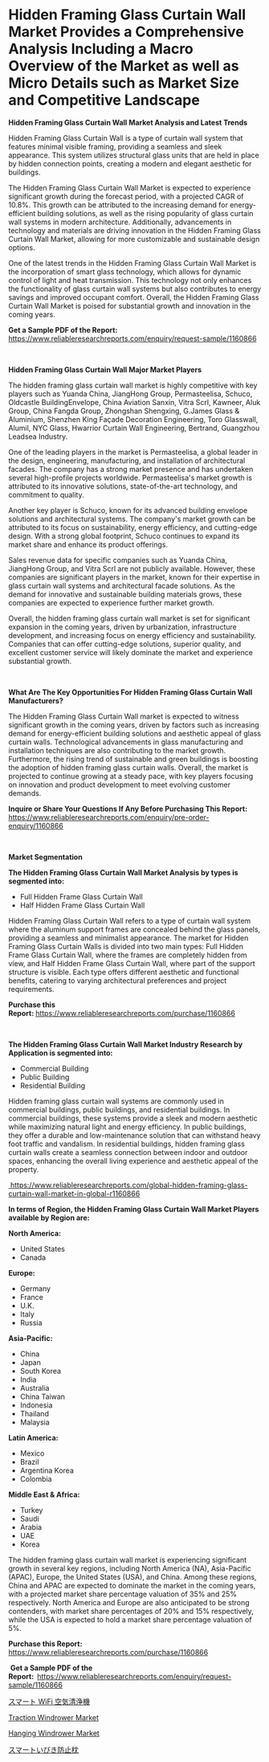 <p><h1>Hidden Framing Glass Curtain Wall Market Provides a Comprehensive Analysis Including a Macro Overview of the Market as well as Micro Details such as Market Size and Competitive Landscape</h1></p><p><strong>Hidden Framing Glass Curtain Wall Market Analysis and Latest Trends</strong></p>
<p><p>Hidden Framing Glass Curtain Wall is a type of curtain wall system that features minimal visible framing, providing a seamless and sleek appearance. This system utilizes structural glass units that are held in place by hidden connection points, creating a modern and elegant aesthetic for buildings.</p><p>The Hidden Framing Glass Curtain Wall Market is expected to experience significant growth during the forecast period, with a projected CAGR of 10.8%. This growth can be attributed to the increasing demand for energy-efficient building solutions, as well as the rising popularity of glass curtain wall systems in modern architecture. Additionally, advancements in technology and materials are driving innovation in the Hidden Framing Glass Curtain Wall Market, allowing for more customizable and sustainable design options.</p><p>One of the latest trends in the Hidden Framing Glass Curtain Wall Market is the incorporation of smart glass technology, which allows for dynamic control of light and heat transmission. This technology not only enhances the functionality of glass curtain wall systems but also contributes to energy savings and improved occupant comfort. Overall, the Hidden Framing Glass Curtain Wall Market is poised for substantial growth and innovation in the coming years.</p></p>
<p><strong>Get a Sample PDF of the Report:&nbsp;</strong> <a href="https://www.reliableresearchreports.com/enquiry/request-sample/1160866">https://www.reliableresearchreports.com/enquiry/request-sample/1160866</a></p>
<p>&nbsp;</p>
<p><strong>Hidden Framing Glass Curtain Wall Major Market Players</strong></p>
<p><p>The hidden framing glass curtain wall market is highly competitive with key players such as Yuanda China, JiangHong Group, Permasteelisa, Schuco, Oldcastle BuildingEnvelope, China Aviation Sanxin, Vitra Scrl, Kawneer, Aluk Group, China Fangda Group, Zhongshan Shengxing, G.James Glass & Aluminium, Shenzhen King Façade Decoration Engineering, Toro Glasswall, Alumil, NYC Glass, Hwarrior Curtain Wall Engineering, Bertrand, Guangzhou Leadsea Industry.</p><p>One of the leading players in the market is Permasteelisa, a global leader in the design, engineering, manufacturing, and installation of architectural facades. The company has a strong market presence and has undertaken several high-profile projects worldwide. Permasteelisa's market growth is attributed to its innovative solutions, state-of-the-art technology, and commitment to quality.</p><p>Another key player is Schuco, known for its advanced building envelope solutions and architectural systems. The company's market growth can be attributed to its focus on sustainability, energy efficiency, and cutting-edge design. With a strong global footprint, Schuco continues to expand its market share and enhance its product offerings.</p><p>Sales revenue data for specific companies such as Yuanda China, JiangHong Group, and Vitra Scrl are not publicly available. However, these companies are significant players in the market, known for their expertise in glass curtain wall systems and architectural facade solutions. As the demand for innovative and sustainable building materials grows, these companies are expected to experience further market growth.</p><p>Overall, the hidden framing glass curtain wall market is set for significant expansion in the coming years, driven by urbanization, infrastructure development, and increasing focus on energy efficiency and sustainability. Companies that can offer cutting-edge solutions, superior quality, and excellent customer service will likely dominate the market and experience substantial growth.</p></p>
<p>&nbsp;</p>
<p><strong>What Are The Key Opportunities For Hidden Framing Glass Curtain Wall Manufacturers?</strong></p>
<p><p>The Hidden Framing Glass Curtain Wall market is expected to witness significant growth in the coming years, driven by factors such as increasing demand for energy-efficient building solutions and aesthetic appeal of glass curtain walls. Technological advancements in glass manufacturing and installation techniques are also contributing to the market growth. Furthermore, the rising trend of sustainable and green buildings is boosting the adoption of hidden framing glass curtain walls. Overall, the market is projected to continue growing at a steady pace, with key players focusing on innovation and product development to meet evolving customer demands.</p></p>
<p><strong>Inquire or Share Your Questions If Any Before Purchasing This Report:</strong> <a href="https://www.reliableresearchreports.com/enquiry/pre-order-enquiry/1160866">https://www.reliableresearchreports.com/enquiry/pre-order-enquiry/1160866</a></p>
<p>&nbsp;</p>
<p><strong>Market Segmentation</strong></p>
<p><strong>The Hidden Framing Glass Curtain Wall Market Analysis by types is segmented into:</strong></p>
<p><ul><li>Full Hidden Frame Glass Curtain Wall</li><li>Half Hidden Frame Glass Curtain Wall</li></ul></p>
<p><p>Hidden Framing Glass Curtain Wall refers to a type of curtain wall system where the aluminum support frames are concealed behind the glass panels, providing a seamless and minimalist appearance. The market for Hidden Framing Glass Curtain Walls is divided into two main types: Full Hidden Frame Glass Curtain Wall, where the frames are completely hidden from view, and Half Hidden Frame Glass Curtain Wall, where part of the support structure is visible. Each type offers different aesthetic and functional benefits, catering to varying architectural preferences and project requirements.</p></p>
<p><strong>Purchase this Report:&nbsp;</strong><a href="https://www.reliableresearchreports.com/purchase/1160866">https://www.reliableresearchreports.com/purchase/1160866</a></p>
<p>&nbsp;</p>
<p><strong>The Hidden Framing Glass Curtain Wall Market Industry Research by Application is segmented into:</strong></p>
<p><ul><li>Commercial Building</li><li>Public Building</li><li>Residential Building</li></ul></p>
<p><p>Hidden framing glass curtain wall systems are commonly used in commercial buildings, public buildings, and residential buildings. In commercial buildings, these systems provide a sleek and modern aesthetic while maximizing natural light and energy efficiency. In public buildings, they offer a durable and low-maintenance solution that can withstand heavy foot traffic and vandalism. In residential buildings, hidden framing glass curtain walls create a seamless connection between indoor and outdoor spaces, enhancing the overall living experience and aesthetic appeal of the property.</p></p>
<p><a href="https://www.reliableresearchreports.com/global-hidden-framing-glass-curtain-wall-market-in-global-r1160866">&nbsp;https://www.reliableresearchreports.com/global-hidden-framing-glass-curtain-wall-market-in-global-r1160866</a></p>
<p><strong>In terms of Region, the Hidden Framing Glass Curtain Wall Market Players available by Region are:</strong></p>
<p>
    <p> <strong> North America: </strong>
        <ul>
            <li>United States</li>
            <li>Canada</li>
        </ul>
        </p> 
    <p> <strong> Europe: </strong>
        <ul>
            <li>Germany</li>
            <li>France</li>
            <li>U.K.</li>
            <li>Italy</li>
            <li>Russia</li>
        </ul>
        </p> 
    <p> <strong> Asia-Pacific: </strong>
        <ul>
            <li>China</li>
            <li>Japan</li>
            <li>South Korea</li>
            <li>India</li>
            <li>Australia</li>
            <li>China Taiwan</li>
            <li>Indonesia</li>
            <li>Thailand</li>
            <li>Malaysia</li>
        </ul>
        </p> 
    <p> <strong> Latin America: </strong>
        <ul>
            <li>Mexico</li>
            <li>Brazil</li>
            <li>Argentina Korea</li>
            <li>Colombia</li>
        </ul>
        </p> 
    <p> <strong> Middle East & Africa: </strong>
        <ul>
            <li>Turkey</li>
            <li>Saudi</li>
            <li>Arabia</li>
            <li>UAE</li>
            <li>Korea</li>
        </ul>
    </p>
    </p>
<p><p>The hidden framing glass curtain wall market is experiencing significant growth in several key regions, including North America (NA), Asia-Pacific (APAC), Europe, the United States (USA), and China. Among these regions, China and APAC are expected to dominate the market in the coming years, with a projected market share percentage valuation of 35% and 25% respectively. North America and Europe are also anticipated to be strong contenders, with market share percentages of 20% and 15% respectively, while the USA is expected to hold a market share percentage valuation of 5%.</p></p>
<p><strong>Purchase this Report: </strong><a href="https://www.reliableresearchreports.com/purchase/1160866">https://www.reliableresearchreports.com/purchase/1160866</a></p>
<p>&nbsp;<strong>Get a Sample PDF of the Report:&nbsp;&nbsp;</strong><a href="https://www.reliableresearchreports.com/enquiry/request-sample/1160866">https://www.reliableresearchreports.com/enquiry/request-sample/1160866</a></p>
<p><strong></strong></p>
<p><p><a href="https://github.com/BrionnaBoyle/Market-Research-Report-List-1/blob/main/714506388820.md">スマート WiFi 空気清浄機</a></p><p><a href="https://github.com/RosemarieLeffler2023/Market-Research-Report-List-1/blob/main/traction-windrower-market.md">Traction Windrower Market</a></p><p><a href="https://github.com/susanjprice2023/Market-Research-Report-List-1/blob/main/hanging-windrower-market.md">Hanging Windrower Market</a></p><p><a href="https://github.com/JerelSchulit20231/Market-Research-Report-List-1/blob/main/181825188819.md">スマートいびき防止枕</a></p></p>